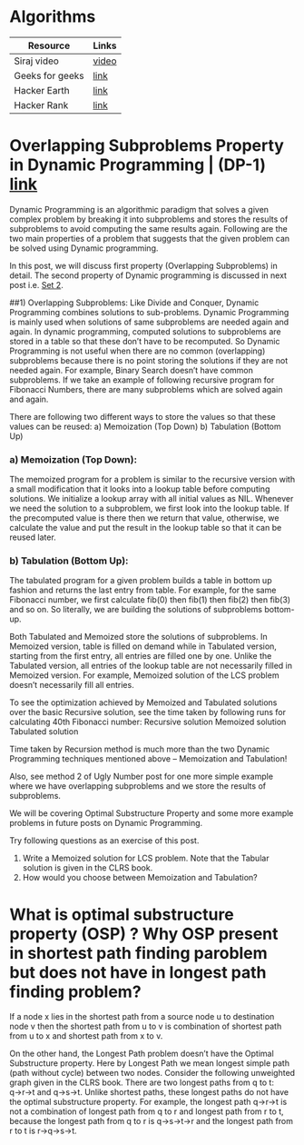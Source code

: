 # Algorithms

|       Resource        | Links                          |
| ----------------------- | ------------------------------- |
| Siraj video           | [video](https://www.youtube.com/watch?v=5KB5KAak6tM/)   |
| Geeks for geeks       | [link](https://www.geeksforgeeks.org//) |
| Hacker Earth          | [link](https://www.hackerearth.com/) |
| Hacker Rank           | [link](https://www.hackerrank.com/) |

# Overlapping Subproblems Property in Dynamic Programming | (DP-1) [link](https://www.geeksforgeeks.org/overlapping-subproblems-property-in-dynamic-programming-dp-1/)

Dynamic Programming is an algorithmic paradigm that solves a given complex problem by breaking it into subproblems and stores the results of subproblems to avoid computing the same results again. Following are the two main properties of a problem that suggests that the given problem can be solved using Dynamic programming.

In this post, we will discuss first property (Overlapping Subproblems) in detail. The second property of Dynamic programming is discussed in next post i.e. [Set 2](https://www.geeksforgeeks.org/dynamic-programming-set-2-optimal-substructure-property/).

##1) Overlapping Subproblems:
Like Divide and Conquer, Dynamic Programming combines solutions to sub-problems. Dynamic Programming is mainly used when solutions of same subproblems are needed again and again. In dynamic programming, computed solutions to subproblems are stored in a table so that these don’t have to be recomputed. So Dynamic Programming is not useful when there are no common (overlapping) subproblems because there is no point storing the solutions if they are not needed again. For example, Binary Search doesn’t have common subproblems. If we take an example of following recursive program for Fibonacci Numbers, there are many subproblems which are solved again and again.

There are following two different ways to store the values so that these values can be reused:
a) Memoization (Top Down)
b) Tabulation (Bottom Up)

### a) Memoization (Top Down): 
The memoized program for a problem is similar to the recursive version with a small modification that it looks into a lookup table before computing solutions. We initialize a lookup array with all initial values as NIL. Whenever we need the solution to a subproblem, we first look into the lookup table. If the precomputed value is there then we return that value, otherwise, we calculate the value and put the result in the lookup table so that it can be reused later.

### b) Tabulation (Bottom Up): 
The tabulated program for a given problem builds a table in bottom up fashion and returns the last entry from table. For example, for the same Fibonacci number, we first calculate fib(0) then fib(1) then fib(2) then fib(3) and so on. So literally, we are building the solutions of subproblems bottom-up.

Both Tabulated and Memoized store the solutions of subproblems. In Memoized version, table is filled on demand while in Tabulated version, starting from the first entry, all entries are filled one by one. Unlike the Tabulated version, all entries of the lookup table are not necessarily filled in Memoized version. For example, Memoized solution of the LCS problem doesn’t necessarily fill all entries.

To see the optimization achieved by Memoized and Tabulated solutions over the basic Recursive solution, see the time taken by following runs for calculating 40th Fibonacci number:
Recursive solution
Memoized solution
Tabulated solution

Time taken by Recursion method is much more than the two Dynamic Programming techniques mentioned above – Memoization and Tabulation!

Also, see method 2 of Ugly Number post for one more simple example where we have overlapping subproblems and we store the results of subproblems.

We will be covering Optimal Substructure Property and some more example problems in future posts on Dynamic Programming.

Try following questions as an exercise of this post.
1) Write a Memoized solution for LCS problem. Note that the Tabular solution is given in the CLRS book.
2) How would you choose between Memoization and Tabulation?

# What is optimal substructure property (OSP) ? Why OSP present in shortest path finding paroblem but does not have in longest path finding problem?

If a node x lies in the shortest path from a source node u to destination node v then the shortest path from u to v is combination of shortest path from u to x and shortest path from x to v.

On the other hand, the Longest Path problem doesn’t have the Optimal Substructure property. Here by Longest Path we mean longest simple path (path without cycle) between two nodes. Consider the following unweighted graph given in the CLRS book. There are two longest paths from q to t: q→r→t and q→s→t. Unlike shortest paths, these longest paths do not have the optimal substructure property. For example, the longest path q→r→t is not a combination of longest path from q to r and longest path from r to t, because the longest path from q to r is q→s→t→r and the longest path from r to t is r→q→s→t.
